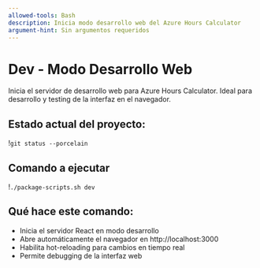 ```yaml
---
allowed-tools: Bash
description: Inicia modo desarrollo web del Azure Hours Calculator
argument-hint: Sin argumentos requeridos
---
```


# Dev - Modo Desarrollo Web

Inicia el servidor de desarrollo web para Azure Hours Calculator. Ideal para desarrollo y testing de la interfaz en el navegador.

## Estado actual del proyecto:

!`git status --porcelain`

## Comando a ejecutar

!`./package-scripts.sh dev`

## Qué hace este comando:

- Inicia el servidor React en modo desarrollo
- Abre automáticamente el navegador en http://localhost:3000
- Habilita hot-reloading para cambios en tiempo real
- Permite debugging de la interfaz web
